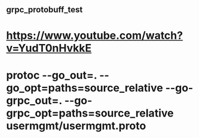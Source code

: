 ## grpc_protobuff_test

# https://www.youtube.com/watch?v=YudT0nHvkkE

# protoc --go_out=. --go_opt=paths=source_relative --go-grpc_out=. --go-grpc_opt=paths=source_relative usermgmt/usermgmt.proto